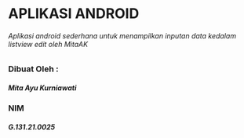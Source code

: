 # APLIKASI ANDROID
###### Aplikasi android sederhana untuk menampilkan inputan data kedalam listview edit oleh MitaAK

### Dibuat Oleh :
##### Mita Ayu Kurniawati
### NIM
##### G.131.21.0025